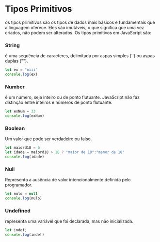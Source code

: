 # Tipos Primitivos

 os tipos primitivos são os tipos de dados mais básicos e fundamentais que a linguagem oferece. Eles são imutáveis, o que significa que uma vez criados, não podem ser alterados. Os tipos primitivos em JavaScript são:


### String
é uma sequência de caracteres, delimitada por aspas simples ('') ou aspas duplas ("").

```javascript
let ex = "oiii"
console.log(ex)
```

### Number
é um número, seja inteiro ou de ponto flutuante. JavaScript não faz distinção entre inteiros e números de ponto flutuante.
~~~javascript
let exNum = 33
console.log(exNum)
~~~

### Boolean
Um valor que pode ser verdadeiro ou falso.
~~~ javascript
let maiord18 = 6
let idade = maiord18 > 18 ? "maior de 18":"menor de 18"
console.log(idade)
~~~

### Null
Representa a ausência de valor intencionalmente definida pelo programador.
~~~javascript
let nulo = null
console.log(nulo)
~~~
### Undefined
representa uma variável que foi declarada, mas não inicializada.
~~~ javascript
let indef;
console.log(indef)
~~~